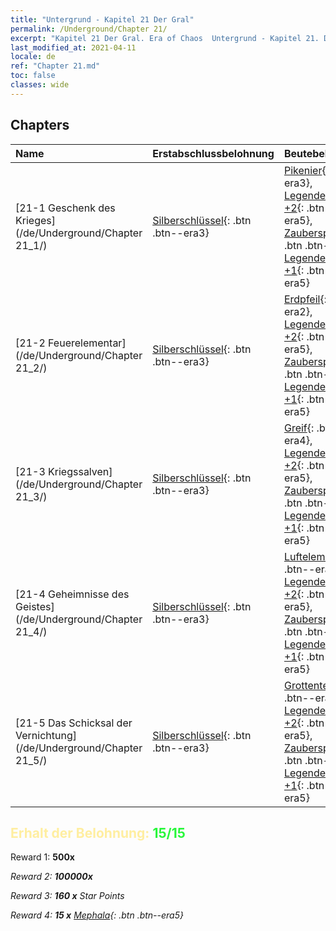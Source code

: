 ```yaml
---
title: "Untergrund - Kapitel 21 Der Gral"
permalink: /Underground/Chapter 21/
excerpt: "Kapitel 21 Der Gral. Era of Chaos  Untergrund - Kapitel 21. Der Gral"
last_modified_at: 2021-04-11
locale: de
ref: "Chapter 21.md"
toc: false
classes: wide
---
```


## Chapters

  | Name |  Erstabschlussbelohnung | Beutebelohnung |
  |:------------|:------------|:------------| 
  | [21-1 Geschenk des Krieges](/de/Underground/Chapter 21_1/) | [Silberschlüssel](/de/Items/con_693/){: .btn .btn--era3} | [Pikenier](/de/Items/unt_190/){: .btn .btn--era3}, [Legendenzertifikat +2](/de/Items/mat_81/){: .btn .btn--era5}, [Zauberspruchrollen](/de/Items/con_694/){: .btn .btn--era3}, [Legendenzertifikat +1](/de/Items/mat_74/){: .btn .btn--era5} |
  | [21-2 Feuerelementar](/de/Underground/Chapter 21_2/) | [Silberschlüssel](/de/Items/con_693/){: .btn .btn--era3} | [Erdpfeil](/de/Items/her_464/){: .btn .btn--era2}, [Legendenzertifikat +2](/de/Items/mat_81/){: .btn .btn--era5}, [Zauberspruchrollen](/de/Items/con_694/){: .btn .btn--era3}, [Legendenzertifikat +1](/de/Items/mat_74/){: .btn .btn--era5} |
  | [21-3 Kriegssalven](/de/Underground/Chapter 21_3/) | [Silberschlüssel](/de/Items/con_693/){: .btn .btn--era3} | [Greif](/de/Items/unt_192/){: .btn .btn--era4}, [Legendenzertifikat +2](/de/Items/mat_81/){: .btn .btn--era5}, [Zauberspruchrollen](/de/Items/con_694/){: .btn .btn--era3}, [Legendenzertifikat +1](/de/Items/mat_74/){: .btn .btn--era5} |
  | [21-4 Geheimnisse des Geistes](/de/Underground/Chapter 21_4/) | [Silberschlüssel](/de/Items/con_693/){: .btn .btn--era3} | [Luftelementar](/de/Items/her_448/){: .btn .btn--era3}, [Legendenzertifikat +2](/de/Items/mat_81/){: .btn .btn--era5}, [Zauberspruchrollen](/de/Items/con_694/){: .btn .btn--era3}, [Legendenzertifikat +1](/de/Items/mat_74/){: .btn .btn--era5} |
  | [21-5 Das Schicksal der Vernichtung](/de/Underground/Chapter 21_5/) | [Silberschlüssel](/de/Items/con_693/){: .btn .btn--era3} | [Grottenteufel](/de/Items/unt_230/){: .btn .btn--era4}, [Legendenzertifikat +2](/de/Items/mat_81/){: .btn .btn--era5}, [Zauberspruchrollen](/de/Items/con_694/){: .btn .btn--era3}, [Legendenzertifikat +1](/de/Items/mat_74/){: .btn .btn--era5} |


## <span style="color: #ffeea0">Erhalt der Belohnung: </span><span style="color: #27f73a">15/15</span>

 Reward 1:  **500x** <i class="fas fa-gem"/>

 Reward 2:  **100000x** <i class="fas fa-coins"/>

 Reward 3: **160 x** Star Points

 Reward 4: **15 x** [Mephala](/de/Items/her_367/){: .btn .btn--era5}

